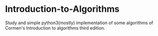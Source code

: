 # Introduction-to-Algorithms
Study and simple python3(mostly) implementation of some algorithms of Cormen's Introduction to algorithms third edition.
